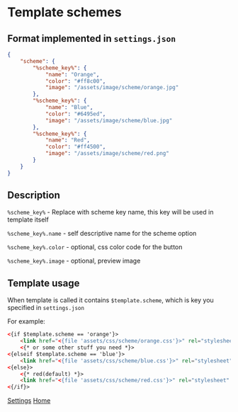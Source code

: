 
# Template schemes

## Format implemented in `settings.json`

```json
{
    "scheme": {
        "%scheme_key%": {
            "name": "Orange",
            "color": "#ff8c00",
            "image": "/assets/image/scheme/orange.jpg"
        },
        "%scheme_key%": {
            "name": "Blue",
            "color": "#6495ed",
            "image": "/assets/image/scheme/blue.jpg"
        },
        "%scheme_key%": {
            "name": "Red",
            "color": "#ff4500",
            "image": "/assets/image/scheme/red.png"
        }
    }
}
```


## Description

`%scheme_key%` - Replace with scheme key name, this key will be used in template itself

`%scheme_key%.name` - self descriptive name for the scheme option

`%scheme_key%.color` - optional, css color code for the button

`%scheme_key%.image` - optional, preview image


## Template usage

When template is called it contains `$template.scheme`, which is key you specified in `settings.json`

For example:
```html
<{if $template.scheme == 'orange'}>
    <link href="<{file 'assets/css/scheme/orange.css'}>" rel="stylesheet" type="text/css" />
    <{* or some other stuff you need *}>
<{elseif $template.scheme == 'blue'}>
    <link href="<{file 'assets/css/scheme/blue.css'}>" rel="stylesheet" type="text/css" />
<{else}>
    <{* red(default) *}>
    <link href="<{file 'assets/css/scheme/red.css'}>" rel="stylesheet" type="text/css" />
<{/if}>
```


[Settings](settings.md)
[Home](../index.md)
